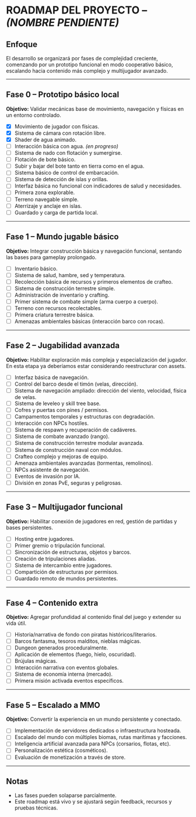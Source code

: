 # ROADMAP DEL PROYECTO – *(NOMBRE PENDIENTE)*

## Enfoque
El desarrollo se organizará por fases de complejidad creciente, comenzando por un prototipo funcional en modo cooperativo básico, escalando hacia contenido más complejo y multijugador avanzado.

---

## Fase 0 – Prototipo básico local

**Objetivo:** Validar mecánicas base de movimiento, navegación y físicas en un entorno controlado.

- [x] Movimiento de jugador con físicas.
- [x] Sistema de cámara con rotación libre.
- [x] Shader de agua animado.
- [ ] Interacción básica con agua. *(en progreso)*
- [ ] Sistema de nado con flotación y sumergirse.
- [ ] Flotación de bote básico.
- [ ] Subir y bajar del bote tanto en tierra como en el agua.
- [ ] Sistema básico de control de embarcación.
- [ ] Sistema de detección de islas y orillas.
- [ ] Interfaz básica no funcional con indicadores de salud y necesidades.
- [ ] Primera zona explorable.
- [ ] Terreno navegable simple.
- [ ] Aterrizaje y anclaje en islas.
- [ ] Guardado y carga de partida local.

---

## Fase 1 – Mundo jugable básico

**Objetivo:** Integrar construcción básica y navegación funcional, sentando las bases para gameplay prolongado.

- [ ] Inventario básico.
- [ ] Sistema de salud, hambre, sed y temperatura.
- [ ] Recolección básica de recursos y primeros elementos de crafteo.
- [ ] Sistema de construcción terrestre simple.
- [ ] Administración de inventario y crafting.
- [ ] Primer sistema de combate simple (arma cuerpo a cuerpo).
- [ ] Terreno con recursos recolectables.
- [ ] Primera criatura terrestre básica.
- [ ] Amenazas ambientales básicas (interacción barco con rocas).

---

## Fase 2 – Jugabilidad avanzada

**Objetivo:** Habilitar exploración más compleja y especialización del jugador. En esta etapa ya deberíamos estar considerando reestructurar con assets.

- [ ] Interfaz básica de navegación.
- [ ] Control del barco desde el timón (velas, dirección).
- [ ] Sistema de navegación ampliado: dirección del viento, velocidad, física de velas.
- [ ] Sistema de leveleo y skill tree base.
- [ ] Cofres y puertas con pines / permisos.
- [ ] Campamentos temporales y estructuras con degradación.
- [ ] Interacción con NPCs hostiles.
- [ ] Sistema de respawn y recuperación de cadáveres.
- [ ] Sistema de combate avanzado (rango).
- [ ] Sistema de construcción terrestre modular avanzada.
- [ ] Sistema de construcción naval con módulos.
- [ ] Crafteo complejo y mejoras de equipo.
- [ ] Amenaza ambientales avanzadas (tormentas, remolinos).
- [ ] NPCs asistente de navegación.
- [ ] Eventos de invasión por IA.
- [ ] División en zonas PvE, seguras y peligrosas.

---

## Fase 3 – Multijugador funcional

**Objetivo:** Habilitar conexión de jugadores en red, gestión de partidas y bases persistentes.

- [ ] Hosting entre jugadores.
- [ ] Primer gremio o tripulación funcional.
- [ ] Sincronización de estructuras, objetos y barcos.
- [ ] Creación de tripulaciones aliadas.
- [ ] Sistema de intercambio entre jugadores.
- [ ] Compartición de estructuras por permisos.
- [ ] Guardado remoto de mundos persistentes.

---

## Fase 4 – Contenido extra

**Objetivo:** Agregar profundidad al contenido final del juego y extender su vida útil.

- [ ] Historia/narrativa de fondo con piratas históricos/literarios.
- [ ] Barcos fantasma, tesoros malditos, nieblas mágicas.
- [ ] Dungeon generados proceduralmente.
- [ ] Aplicación de elementos (fuego, hielo, oscuridad).
- [ ] Brújulas mágicas.
- [ ] Interacción narrativa con eventos globales.
- [ ] Sistema de economía interna (mercado).
- [ ] Primera misión activada eventos específicos.

---

## Fase 5 – Escalado a MMO

**Objetivo:** Convertir la experiencia en un mundo persistente y conectado.

- [ ] Implementación de servidores dedicados o infraestructura hosteada.
- [ ] Escalado del mundo con múltiples biomas, rutas marítimas y facciones.
- [ ] Inteligencia artificial avanzada para NPCs (corsarios, flotas, etc).
- [ ] Personalización estética (cosméticos).
- [ ] Evaluación de monetización a través de store.

---

## Notas
- Las fases pueden solaparse parcialmente.
- Este roadmap está vivo y se ajustará según feedback, recursos y pruebas técnicas.
